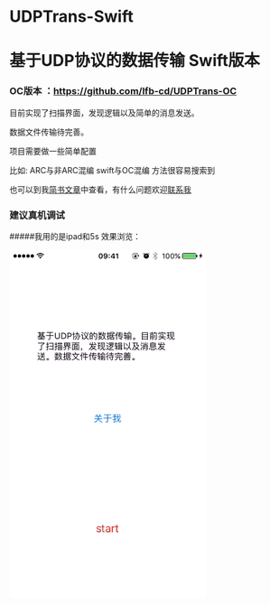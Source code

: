 # UDPTrans-Swift
# 基于UDP协议的数据传输 Swift版本
### OC版本 ：https://github.com/lfb-cd/UDPTrans-OC

目前实现了扫描界面，发现逻辑以及简单的消息发送。

数据文件传输待完善。

项目需要做一些简单配置 

比如: ARC与非ARC混编 swift与OC混编 
方法很容易搜索到

也可以到我[简书文章](http://www.jianshu.com/users/e78a977ccaeb/latest_articles)中查看，有什么问题欢迎[联系我](http://weibo.com/lfbWb)

### 建议真机调试
#####我用的是ipad和5s
效果浏览：

![image](https://github.com/lfb-cd/gif/blob/master/UDPTrans2016-03-11%2017_15_20.gif)
